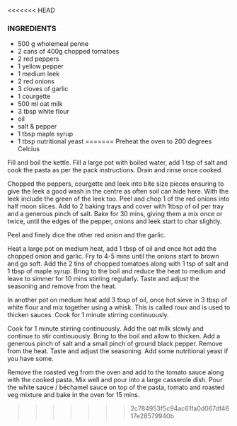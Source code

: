 

<<<<<<< HEAD
### INGREDIENTS
 

* 500 g wholemeal penne
* 2 cans of 400g chopped tomatoes
* 2 red peppers
* 1 yellow pepper
* 1 medium leek
* 2 red onions
* 3 cloves of garlic
* 1 courgette
* 500 ml oat milk
* 3 tbsp white flour
* oil
* salt & pepper
* 1 tbsp maple syrup
* 1 tbsp nutritional yeast
=======
Preheat the oven to 200 degrees Celcius

Fill and boil the kettle. Fill a large pot with boiled water, add 1 tsp of salt and cook the pasta as per the pack instructions. Drain and rinse once cooked.

Chopped the peppers, courgette and leek into bite size pieces ensuring to give the leek a good wash in the centre as often soil can hide here. With the leek include the green of the leek too. Peel and chop 1 of the red onions into half moon slices. Add to 2 baking trays and cover with 1tbsp of oil per tray and a generous pinch of salt. Bake for 30 mins, giving them a mix once or twice, until the edges of the pepper, onions and leek start to char slightly.

Peel and finely dice the other red onion and the garlic.

Heat a large pot on medium heat, add 1 tbsp of oil and once hot add the chopped onion and garlic. Fry to 4-5 mins until the onions start to brown and go soft. Add the 2 tins of chopped tomatoes along with 1 tsp of salt and 1 tbsp of maple syrup. Bring to the boil and reduce the heat to medium and leave to simmer for 10 mins stirring regularly. Taste and adjust the seasoning and remove from the heat.

In another pot on medium heat add 3 tbsp of oil, once hot sieve in 3 tbsp of white flour and mix together using a whisk. This is called roux and is used to thicken sauces. Cook for 1 minute stirring continuously.

Cook for 1 minute stirring continuously. Add the oat milk slowly and continue to stir continuously. Bring to the boil and allow to thicken. Add a generous pinch of salt and a small pinch of ground black pepper. Remove from the heat. Taste and adjust the seasoning. Add some nutritional yeast if you have some.

Remove the roasted veg from the oven and add to the tomato sauce along with the cooked pasta. Mix well and pour into a large casserole dish. Pour the white sauce / béchamel sauce on top of the pasta, tomato and roasted veg mixture and bake in the oven for 15 mins.
>>>>>>> 2c784953f5c94ac61fa0d067df4617e28579940b
